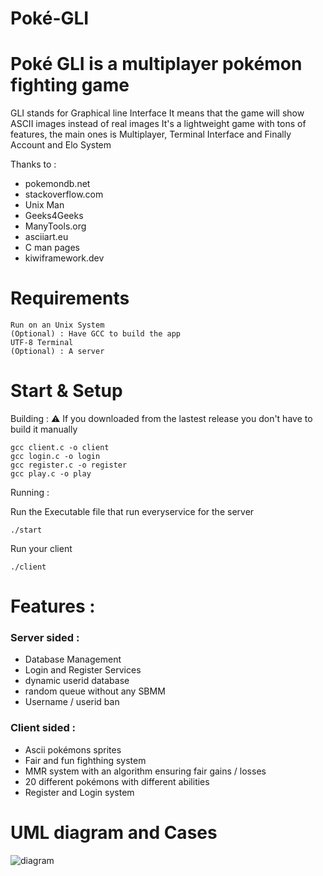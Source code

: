 # Poké-GLI 

#  Poké GLI is a multiplayer pokémon fighting game

GLI stands for Graphical line Interface
It means that the game will show ASCII images instead of real images
It's a lightweight game with tons of features, the main ones is Multiplayer, Terminal Interface and Finally Account and Elo System

Thanks to :
- pokemondb.net
- stackoverflow.com
- Unix Man
- Geeks4Geeks
- ManyTools.org
- asciiart.eu
- C man pages
- kiwiframework.dev

# Requirements

```
Run on an Unix System
(Optional) : Have GCC to build the app
UTF-8 Terminal
(Optional) : A server
```

# Start & Setup

Building : ⚠️ If you downloaded from the lastest release you don't have to build it manually

```
gcc client.c -o client
gcc login.c -o login
gcc register.c -o register
gcc play.c -o play
```

Running :

Run the Executable file that run everyservice for the server
```
./start
```
Run your client
```
./client
```
# Features :
### Server sided :

- Database Management
- Login and Register Services
- dynamic userid database
- random queue without any SBMM
- Username / userid ban
### Client sided :
- Ascii pokémons sprites
- Fair and fun fighthing system
- MMR system with an algorithm ensuring fair gains / losses
- 20 different pokémons with different abilities
- Register and Login system


# UML diagram and Cases
![diagram](https://github.com/user-attachments/assets/7138a0e6-96ac-4697-98bf-5a3480853c06)
